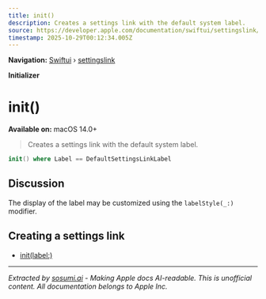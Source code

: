 ```yaml
---
title: init()
description: Creates a settings link with the default system label.
source: https://developer.apple.com/documentation/swiftui/settingslink/init()
timestamp: 2025-10-29T00:12:34.005Z
---
```


**Navigation:** [Swiftui](/documentation/swiftui) › [settingslink](/documentation/swiftui/settingslink)

**Initializer**

# init()

**Available on:** macOS 14.0+

> Creates a settings link with the default system label.

```swift
init() where Label == DefaultSettingsLinkLabel
```

## Discussion

The display of the label may be customized using the `labelStyle(_:)` modifier.

## Creating a settings link

- [init(label:)](/documentation/swiftui/settingslink/init(label:))

---

*Extracted by [sosumi.ai](https://sosumi.ai) - Making Apple docs AI-readable.*
*This is unofficial content. All documentation belongs to Apple Inc.*
